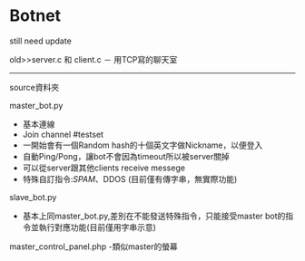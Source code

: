 # Botnet
still need update

old>>server.c 和 client.c － 用TCP寫的聊天室

------------------------------------------------------
source資料夾

master_bot.py
- 基本連線
- Join channel #testset
- 一開始會有一個Random hash的十個英文字做Nickname，以便登入
- 自動Ping/Pong，讓bot不會因為timeout所以被server關掉
- 可以從server跟其他clients  receive messege
- 特殊自訂指令:$SPAM、$DDOS (目前僅有傳字串，無實際功能)

slave_bot.py
- 基本上同master_bot.py,差別在不能發送特殊指令，只能接受master bot的指令並執行對應功能(目前僅用字串示意)

master_control_panel.php
-類似master的螢幕
